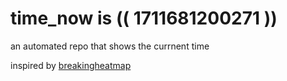 # time_now is (( 1711681200271 ))

an automated repo that shows the currnent time

inspired by [breakingheatmap](https://github.com/breakingheatmap/breakingheatmap)